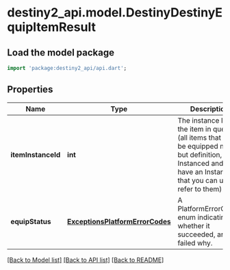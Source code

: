 # destiny2_api.model.DestinyDestinyEquipItemResult

## Load the model package
```dart
import 'package:destiny2_api/api.dart';
```

## Properties
Name | Type | Description | Notes
------------ | ------------- | ------------- | -------------
**itemInstanceId** | **int** | The instance ID of the item in question (all items that can be equipped must, but definition, be Instanced and thus have an Instance ID that you can use to refer to them) | [optional] [default to null]
**equipStatus** | [**ExceptionsPlatformErrorCodes**](ExceptionsPlatformErrorCodes.md) | A PlatformErrorCodes enum indicating whether it succeeded, and if it failed why. | [optional] [default to null]

[[Back to Model list]](../README.md#documentation-for-models) [[Back to API list]](../README.md#documentation-for-api-endpoints) [[Back to README]](../README.md)


